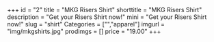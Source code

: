 +++
id = "2"
title = "MKG Risers Shirt"
shorttitle = "MKG Risers Shirt"
description = "Get your Risers Shirt now!"
mini = "Get your Risers Shirt now!"
slug = "shirt"
Categories = ["","apparel"]
imgurl = "img/mkgshirts.jpg"
prodimgs = []
price = "19.00"
+++